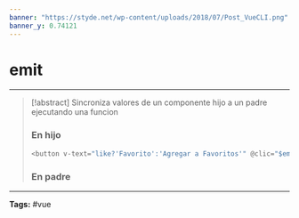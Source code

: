 ```yaml
---
banner: "https://styde.net/wp-content/uploads/2018/07/Post_VueCLI.png"
banner_y: 0.74121
---
```



# emit 
<hr> 

> [!abstract]
> Sincroniza valores de un componente hijo a un padre ejecutando una funcion
> 
> ### En hijo 
> ```js
> <button v-text="like?'Favorito':'Agregar a Favoritos'" @clic="$emit('update:like,!like')"></button>
> ```
> 
> ### En padre
> <component 
> 	:like.sync="movie.like"/>
> 
> 

<hr>

<b>Tags:</b> #vue